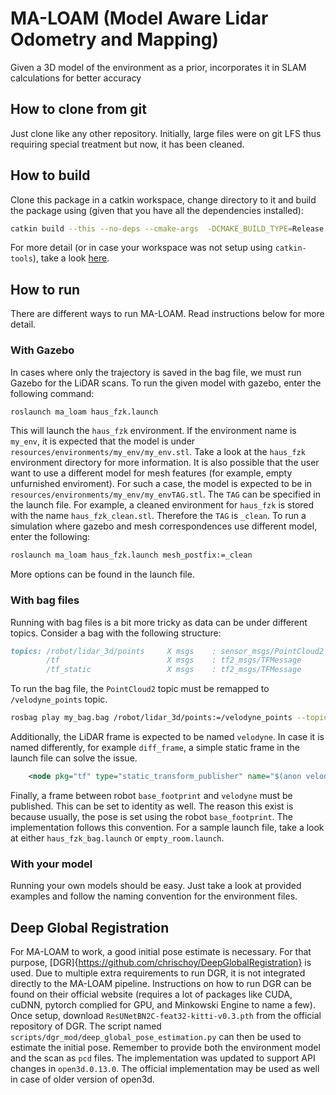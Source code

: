 # MA-LOAM (Model Aware Lidar Odometry and Mapping)

Given a 3D model of the environment as a prior, incorporates it in SLAM calculations for better accuracy

## How to clone from git

Just clone like any other repository. Initially, large files were on git LFS thus requiring special treatment but now, it has been cleaned.

## How to build

Clone this package in a catkin workspace, change directory to it and build the package using (given that you have all the dependencies installed):

```bash
catkin build --this --no-deps --cmake-args  -DCMAKE_BUILD_TYPE=Release
```

For more detail (or in case your workspace was not setup using `catkin-tools`), take a look [here](https://answers.ros.org/question/54178/how-to-build-just-one-package-using-catkin_make/).


## How to run
There are different ways to run MA-LOAM. Read instructions below for more detail. 

### With Gazebo

In cases where only the trajectory is saved in the bag file, we must run Gazebo for the LiDAR scans. To run the given model with gazebo, enter the following command:

```bash
roslaunch ma_loam haus_fzk.launch
```

This will launch the `haus_fzk` environment. If the environment name is `my_env`, it is expected that the model is under `resources/environments/my_env/my_env.stl`. Take a look at the `haus_fzk` environment directory for more information. It is also possible that the user want to use a different model for mesh features (for example, empty unfurnished enviroment). For such a case, the model is expected to be in `resources/environments/my_env/my_envTAG.stl`. The `TAG` can be specified in the launch file. For example, a cleaned environment for `haus_fzk` is stored with the name `haus_fzk_clean.stl`. Therefore the `TAG` is `_clean`. To run a simulation where gazebo and mesh correspondences use different model, enter the following:

```bash
roslaunch ma_loam haus_fzk.launch mesh_postfix:=_clean
```

More options can be found in the launch file.

### With bag files

Running with bag files is a bit more tricky as data can be under different topics. Consider a bag with the following structure:

```markdown
topics: /robot/lidar_3d/points     X msgs    : sensor_msgs/PointCloud2                
        /tf                        X msgs    : tf2_msgs/TFMessage      (N connections)
        /tf_static                 X msgs    : tf2_msgs/TFMessage                     
```

To run the bag file, the `PointCloud2` topic must be remapped to `/velodyne_points` topic.

```bash
rosbag play my_bag.bag /robot/lidar_3d/points:=/velodyne_points --topics /robot/lidar_3d/points /tf /tf_static
```

Additionally, the LiDAR frame is expected to be named `velodyne`. In case it is named differently, for example `diff_frame`, a simple static frame in the launch file can solve the issue.

```xml
    <node pkg="tf" type="static_transform_publisher" name="$(anon velodyne)" args="0 0 0 0 0 0 1 velodyne diff_frame 1" />
```

Finally, a frame between robot `base_footprint` and `velodyne` must be published. This can be set to identity as well. The reason this exist is because usually, the pose is set using the robot `base_footprint`. The implementation follows this convention. For a sample launch file, take a look at either `haus_fzk_bag.launch` or `empty_room.launch`.  

### With your model

Running your own models should be easy. Just take a look at provided examples and follow the naming convention for the environment files.

## Deep Global Registration

For MA-LOAM to work, a good initial pose estimate is necessary. For that purpose, [DGR]{https://github.com/chrischoy/DeepGlobalRegistration} is used. Due to multiple extra requirements to run DGR, it is not integrated directly to the MA-LOAM pipeline. Instructions on how to run DGR can be found on their official website (requires a lot of packages like CUDA, cuDNN, pytorch complied for GPU, and Minkowski Engine to name a few). Once setup, download `ResUNetBN2C-feat32-kitti-v0.3.pth` from the official repository of DGR. The script named `scripts/dgr_mod/deep_global_pose_estimation.py` can then be used to estimate the initial pose. Remember to provide both the environment model and the scan as `pcd` files. The implementation was updated to support API changes in `open3d.0.13.0`. The official implementation may be used as well in case of older version of open3d.

